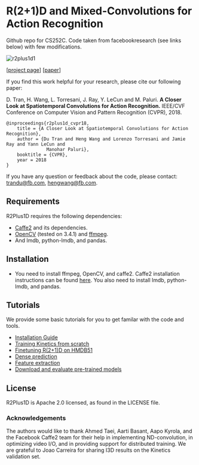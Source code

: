 # R(2+1)D and Mixed-Convolutions for Action Recognition

Github repo for CS252C. Code taken from facebookresearch (see links below) with few modifications.

![r2plus1d1](https://raw.githubusercontent.com/dutran/R2Plus1D/master/r2plus1d.png)

[[project page](https://dutran.github.io/R2Plus1D/)] [[paper](https://arxiv.org/abs/1711.11248)]

If you find this work helpful for your research, please cite our following paper:

D. Tran, H. Wang, L. Torresani, J. Ray, Y. LeCun and M. Paluri. **A Closer Look at Spatiotemporal Convolutions for Action Recognition.** IEEE/CVF Conference on Computer Vision and Pattern Recognition (CVPR), 2018.

```
@inproceedings{r2plus1d_cvpr18,
    title = {A Closer Look at Spatiotemporal Convolutions for Action Recognition},
    author = {Du Tran and Heng Wang and Lorenzo Torresani and Jamie Ray and Yann LeCun and
               Manohar Paluri},
    booktitle = {CVPR},
    year = 2018
}
```
If you have any question or feedback about the code, please contact: trandu@fb.com, hengwang@fb.com. 

## Requirements
R2Plus1D requires the following dependencies:
* [Caffe2](https://caffe2.ai) and its dependencies.
* [OpenCV](https://opencv.org) (tested on 3.4.1) and [ffmpeg](https://trac.ffmpeg.org).
* And lmdb, python-lmdb, and pandas.

## Installation
* You need to install ffmpeg, OpenCV, and caffe2. Caffe2 installation instructions can be found [here](https://caffe2.ai/docs/getting-started.html). You also need to install lmdb, python-lmdb, and pandas.


## Tutorials
We provide some basic tutorials for you to get familar with the code and tools.
* [Installation Guide](tutorials/Installation_guide.md)
* [Training Kinetics from scratch](tutorials/kinetics_train.md)
* [Finetuning R(2+1)D on HMDB51](tutorials/hmdb51_finetune.md)
* [Dense prediction](tutorials/dense_prediction.md)
* [Feature extraction](tutorials/feature_extraction.md)
* [Download and evaluate pre-trained models](tutorials/models.md)


## License
R2Plus1D is Apache 2.0 licensed, as found in the LICENSE file.

### Acknowledgements
The authors would like to thank Ahmed Taei, Aarti Basant, Aapo Kyrola, and the Facebook Caffe2 team for their help in implementing ND-convolution, in optimizing video I/O, and in providing support for distributed training. We are grateful to Joao Carreira for sharing I3D results on the Kinetics validation set.
